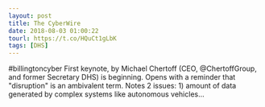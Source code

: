 ```yaml
---
layout: post
title: The CyberWire
date: 2018-08-03 01:00:22
tourl: https://t.co/HQuCt1gLbK
tags: [DHS]
---
```

#billingtoncyber First keynote, by Michael Chertoff (CEO, @ChertoffGroup, and former Secretary DHS) is beginning. Opens with a reminder that "disruption" is an ambivalent term. Notes 2 issues: 1) amount of data generated by complex systems like autonomous vehicles...